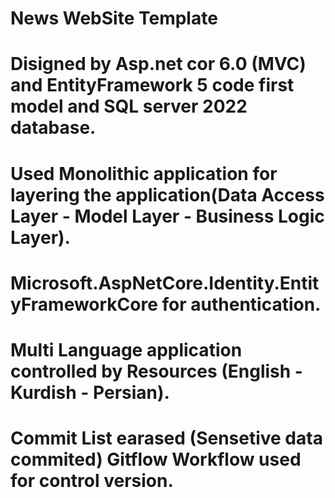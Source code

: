# News WebSite Template
# Disigned by Asp.net cor 6.0 (MVC) and EntityFramework 5 code first model and SQL server 2022 database.
# Used Monolithic application for layering the application(Data Access Layer - Model Layer - Business Logic Layer).
# Microsoft.AspNetCore.Identity.EntityFrameworkCore for authentication.
# Multi Language application controlled by Resources (English - Kurdish - Persian).
# Commit List earased (Sensetive data commited) Gitflow Workflow used for control version.
